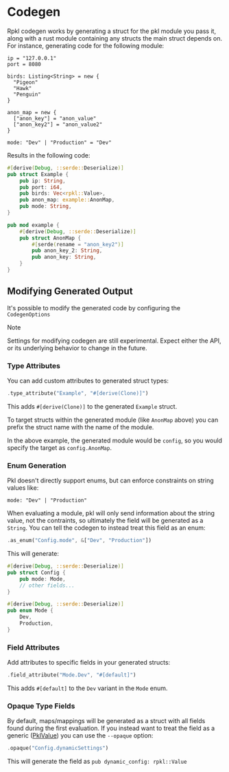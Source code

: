 # Codegen

Rpkl codegen works by generating a struct for the pkl module you pass it, along with a rust module containing any structs the main struct depends on. For instance, generating code for the following module:

```pkl
ip = "127.0.0.1"
port = 8080

birds: Listing<String> = new {
  "Pigeon"
  "Hawk"
  "Penguin"
}

anon_map = new {
  ["anon_key"] = "anon_value"
  ["anon_key2"] = "anon_value2"
}

mode: "Dev" | "Production" = "Dev"
```

Results in the following code:

```rust
#[derive(Debug, ::serde::Deserialize)]
pub struct Example {
    pub ip: String,
    pub port: i64,
    pub birds: Vec<rpkl::Value>,
    pub anon_map: example::AnonMap,
    pub mode: String,
}

pub mod example {
    #[derive(Debug, ::serde::Deserialize)]
    pub struct AnonMap {
        #[serde(rename = "anon_key2")]
        pub anon_key_2: String,
        pub anon_key: String,
    }
}
```

## Modifying Generated Output

It's possible to modify the generated code by configuring the `CodegenOptions`

> [!NOTE]
Settings for modifying codegen are still experimental.
Expect either the API, or its underlying behavior to change in the future.

### Type Attributes

You can add custom attributes to generated struct types:

```rust
.type_attribute("Example", "#[derive(Clone)]")
```

This adds `#[derive(Clone)]` to the generated `Example` struct.

To target structs within the generated module (like `AnonMap` above) you can prefix the struct name with the name of the module.

In the above example, the generated module would be `config`, so you would specify the target as `config.AnonMap`.

### Enum Generation

Pkl doesn't directly support enums, but can enforce constraints on string values like:

```pkl
mode: "Dev" | "Production"
```

When evaluating a module, pkl will only send information about the string value, not the contraints, so ultimately the field will be generated as a `String`. You can tell the codegen to instead treat this field as an enum:

```rust
.as_enum("Config.mode", &["Dev", "Production"])
```

This will generate:

```rust
#[derive(Debug, ::serde::Deserialize)]
pub struct Config {
    pub mode: Mode,
    // other fields...
}

#[derive(Debug, ::serde::Deserialize)]
pub enum Mode {
    Dev,
    Production,
}
```

### Field Attributes

Add attributes to specific fields in your generated structs:

```rust
.field_attribute("Mode.Dev", "#[default]")
```

This adds `#[default]` to the `Dev` variant in the `Mode` enum.

### Opaque Type Fields

By default, maps/mappings will be generated as a struct with all fields found during the first evaluation. If you instead want to treat the field as a generic ([PklValue](https://docs.rs/rpkl/latest/rpkl/value/value/enum.PklValue.html)) you can use the `--opaque` option:

```rust
.opaque("Config.dynamicSettings")
```

This will generate the field as `pub dynamic_config: rpkl::Value`
